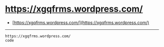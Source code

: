 # https://xgqfrms.wordpress.com/

* [https://xgqfrms.wordpress.com/](https://xgqfrms.wordpress.com/)

***  
	https://xgqfrms.wordpress.com/
	code